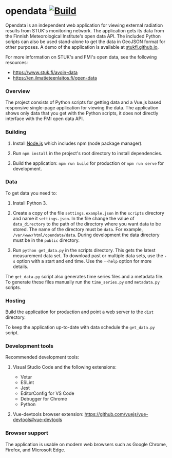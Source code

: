 # opendata [![Build](https://github.com/StukFi/opendata/workflows/Build/badge.svg?branch=master)](https://github.com/StukFi/opendata/actions)

Opendata is an independent web application for viewing external radiation results from STUK's monitoring network. The application gets its data from the Finnish Meteorological Institute's open data API. The included Python scripts can also be used stand-alone to get the data in GeoJSON format for other purposes. A demo of the application is available at [stukfi.github.io](https://stukfi.github.io/).

For more information on STUK's and FMI's open data, see the following resources:
- https://www.stuk.fi/avoin-data
- https://en.ilmatieteenlaitos.fi/open-data

### Overview

The project consists of Python scripts for getting data and a Vue.js based responsive single-page application for viewing the data. The application shows only data that you get with the Python scripts, it does not directly interface with the FMI open data API.

### Building

1. Install [Node.js](https://nodejs.org) which includes npm (node package manager).

2. Run `npm install` in the project's root directory to install dependencies.

3. Build the application: `npm run build` for production or `npm run serve` for development.

### Data

To get data you need to:

1. Install Python 3.

2. Create a copy of the file `settings.example.json` in the `scripts` directory and name it `settings.json`. In the file change the value of `data_directory` to the path of the directory where you want data to be stored. The name of the directory must be `data`. For example, `/var/www/html/opendata/data`. During development the data directory must be in the `public` directory.

3. Run `python get_data.py` in the scripts directory. This gets the latest measurement data set. To download past or multiple data sets, use the `-s` option with a start and end time. Use the `--help` option for more details.


The `get_data.py` script also generates time series files and a metadata file. To generate these files manually run the `time_series.py` and `metadata.py` scripts.

### Hosting

Build the application for production and point a web server to the `dist` directory.

To keep the application up-to-date with data schedule the `get_data.py` script.

### Development tools

Recommended development tools:

1. Visual Studio Code and the following extensions:
    - Vetur
    - ESLint
    - Jest
    - EditorConfig for VS Code
    - Debugger for Chrome
    - Python

2. Vue-devtools browser extension: https://github.com/vuejs/vue-devtools#vue-devtools

### Browser support

The application is usable on modern web browsers such as Google Chrome, Firefox, and Microsoft Edge.
